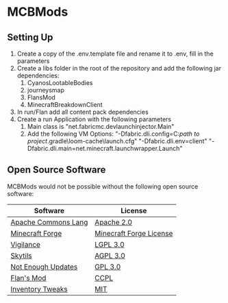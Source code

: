 # MCBMods

## Setting Up

1. Create a copy of the .env.template file and rename it to .env, fill in the parameters
2. Create a libs folder in the root of the repository and add the following jar dependencies:
   1. CyanosLootableBodies
   2. journeysmap
   3. FlansMod
   4. MinecraftBreakdownClient
3. In run/Flan add all content pack dependencies
4. Create a run Application with the following parameters
   1. Main class is "net.fabricmc.devlaunchinjector.Main"
   2. Add the following VM Options: "-Dfabric.dli.config=C:*path to project*\.gradle\loom-cache\launch.cfg" "-Dfabric.dli.env=client" "-Dfabric.dli.main=net.minecraft.launchwrapper.Launch"

## Open Source Software
MCBMods would not be possible without the following open source software:

| Software                                                                       | License                                                                                                           |
|--------------------------------------------------------------------------------|-------------------------------------------------------------------------------------------------------------------|
| [Apache Commons Lang](https://github.com/apache/commons-lang)                  | [Apache 2.0](https://www.apache.org/licenses/LICENSE-2.0.txt)                                                     |
| [Minecraft Forge](https://github.com/MinecraftForge/MinecraftForge/tree/1.8.9) | [Minecraft Forge License](https://github.com/MinecraftForge/MinecraftForge/blob/1.8.9/MinecraftForge-License.txt) |
| [Vigilance](https://github.com/EssentialGG/Vigilance)                          | [LGPL 3.0](https://github.com/EssentialGG/Vigilance/blob/master/LICENSE)                                          |
| [Skytils](https://github.com/Skytils/SkytilsMod/tree/dev)                      | [AGPL 3.0](https://github.com/Skytils/SkytilsMod/blob/dev/LICENSE.md)                                             |
| [Not Enough Updates](https://github.com/NotEnoughUpdates/NotEnoughUpdates)     | [GPL 3.0](https://github.com/NotEnoughUpdates/NotEnoughUpdates/blob/master/COPYING)                               |
| [Flan's Mod](https://github.com/FlansMods/FlansMod/tree/1.8)                   | [CCPL](https://github.com/FlansMods/FlansMod/blob/1.8/LICENSE.txt)                                                |
| [Inventory Tweaks](https://github.com/Inventory-Tweaks/inventory-tweaks)       | [MIT](https://github.com/Inventory-Tweaks/inventory-tweaks/blob/develop/LICENSE.md)                               |